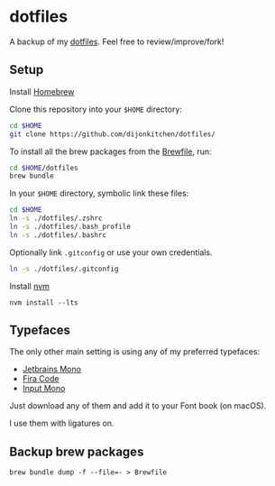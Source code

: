 # dotfiles

A backup of my [dotfiles](https://dotfiles.github.io/).
Feel free to review/improve/fork!

## Setup

Install [Homebrew](https://brew.sh/)

Clone this repository into your `$HOME` directory:

```sh
cd $HOME
git clone https://github.com/dijonkitchen/dotfiles/
```

To install all the brew packages from the
[Brewfile](https://github.com/Homebrew/homebrew-bundle),
run: 

```sh
cd $HOME/dotfiles
brew bundle
```

In your `$HOME` directory,
symbolic link these files:
```sh
cd $HOME
ln -s ./dotfiles/.zshrc
ln -s ./dotfiles/.bash_profile
ln -s ./dotfiles/.bashrc
```

Optionally link `.gitconfig`
or use your own credentials.
```sh
ln -s ./dotfiles/.gitconfig
```

Install [nvm](https://github.com/nvm-sh/nvm)

```shell script
nvm install --lts
```

## Typefaces

The only other main setting
is using any of my preferred typefaces:
- [Jetbrains Mono](https://www.jetbrains.com/lp/mono/)
- [Fira Code](https://github.com/tonsky/FiraCode)
- [Input Mono](http://input.fontbureau.com)

Just download any of them
and add it to your Font book (on macOS).

I use them with ligatures on.


## Backup brew packages

`brew bundle dump -f --file=- > Brewfile`
